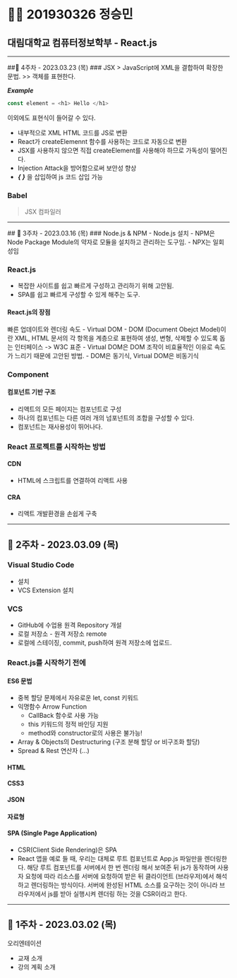 # 👨‍💻 201930326 정승민
## 대림대학교 컴퓨터정보학부 - React.js
<hr/>
##📕 4주차 - 2023.03.23 (목)
### JSX
> JavaScript에 XML을 결합하여 확장한 문법.
>> 객체를 표현한다.

***Example***

``` javascript
const element = <h1> Hello </h1>
```
이외에도 표현식이 들어갈 수 있다.

- 내부적으로 XML HTML 코드를 JS로 변환
- React가 createElemennt 함수를 사용하는 코드로 자동으로 변환
- JSX를 사용하지 않으면 직접 createElement를 사용해야 하므로 가독성이 떨어진다.
- Injection Attack을 방어함으로써 보안성 향상
- ***{ }*** 을 삽입하여 js 코드 삽입 가능

### Babel
> JSX 컴파일러




<hr/>
## 📕 3주차 - 2023.03.16 (목)
### Node.js & NPM
- Node.js 설치
- NPM은 Node Package Module의 약자로 모듈을 설치하고 관리하는 도구임.
- NPX는 일회성임

### React.js
- 복잡한 사이트를 쉽고 빠르게 구성하고 관리하기 위해 고안됨.
- SPA를 쉽고 빠르게 구성할 수 있게 해주는 도구.

#### React.js의 장점
빠른 업데이트와 렌더링 속도
    - Virtual DOM
    - DOM (Document Obejct Model)이란 XML, HTML 문서의 각 항목을 계층으로 표현하여 생성, 변형, 삭제할 수 있도록 돕는 인터페이스 -> W3C 표준
    - Virtual DOM은 DOM 조작이 비효율적인 이유로 속도가 느리기 때문에 고안된 방법.
    - DOM은 동기식, Virtual DOM은 비동기식

### Component
#### 컴포넌트 기반 구조
- 리액트의 모든 페이지는 컴포넌트로 구성
- 하나의 컴포넌트는 다른 여러 개의 넘포넌트의 조합을 구성할 수 있다.
- 컴포넌트는 재사용성이 뛰어나다.

### React 프로젝트를 시작하는 방법
#### CDN
- HTML에 스크립트를 연결하여 리액트 사용
#### CRA
- 리액트 개발환경을 손쉽게 구축


<hr/>

## 📕 2주차 - 2023.03.09 (목)
### Visual Studio Code
- 설치
- VCS Extension 설치

### VCS
- GitHub에 수업용 원격 Repository 개설
- 로컬 저장소 - 원격 저장소 remote
- 로컬에 스테이징, commit, push하여 원격 저장소에 업로드.

### React.js를 시작하기 전에
#### <b>ES6 문법</b>
- 중복 할당 문제에서 자유로운 let, const 키워드
- 익명함수 Arrow Function
    - CallBack 함수로 사용 가능
    - this 키워드의 정적 바인딩 지원
    - method와 constructor로의 사용은 불가능!
- Array & Objects의 Destructuring (구조 분해 할당 or 비구조화 할당)
- Spread & Rest 연산자 (...)

#### <b>HTML</b>
#### <b>CSS3</b>
#### <b>JSON</b>
#### <b>자료형</b>
#### <b>SPA (Single Page Application)</b>
- CSR(Client Side Rendering)은 SPA
- React 앱을 예로 들 때, 우리는 대체로 루트 컴포넌트로 App.js 파일만을 렌더링한다. 해당 루트 컴포넌트를 서버에서 한 번 렌더링 해서 보여준 뒤 js가 동작하며 사용자 요청에 따라 리소스를 서버에 요청하여 받은 뒤 클라이언트 (브라우저)에서 해석하고 렌더링하는 방식이다. 서버에 완성된 HTML 소스를 요구하는 것이 아니라 브라우저에서 js를 받아 실행시켜 렌더링 하는 것을 CSR이라고 한다.

<hr/>

## 📕 1주차 - 2023.03.02 (목)
오리엔테이션
- 교재 소개
- 강의 계획 소개




